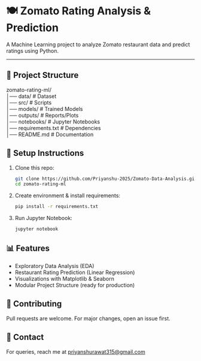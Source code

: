 # 🍽️ Zomato Rating Analysis & Prediction

A Machine Learning project to analyze Zomato restaurant data and predict ratings using Python.

---

## 📂 Project Structure
zomato-rating-ml/  
│── data/ # Dataset  
│── src/ # Scripts  
│── models/ # Trained Models  
│── outputs/ # Reports/Plots  
│── notebooks/ # Jupyter Notebooks  
│── requirements.txt # Dependencies  
│── README.md # Documentation  

## 🚀 Setup Instructions
1. Clone this repo:
   ```bash
   git clone https://github.com/Priyanshu-2025/Zomato-Data-Analysis.git
   cd zomato-rating-ml
   ```

2. Create environment & install requirements:
   ```bash
   pip install -r requirements.txt
   ```

3. Run Jupyter Notebook:
   ```bash
   jupyter notebook
   ```

## 📊 Features
* Exploratory Data Analysis (EDA)
* Restaurant Rating Prediction (Linear Regression)
* Visualizations with Matplotlib & Seaborn
* Modular Project Structure (ready for production)

## 🤝 Contributing
Pull requests are welcome. For major changes, open an issue first.

## 📧 Contact
For queries, reach me at [priyanshurawat315@gmail.com](mailto:priyanshurawat315@gmail.com)  

